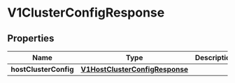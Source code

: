 # V1ClusterConfigResponse

## Properties
Name | Type | Description | Notes
------------ | ------------- | ------------- | -------------
**hostClusterConfig** | [**V1HostClusterConfigResponse**](V1HostClusterConfigResponse.md) |  |  [optional]
